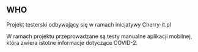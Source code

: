 ## WHO
Projekt testerski odbywający się w ramach inicjatywy Cherry-it.pl

W ramach projektu przeprowadzane są testy manualne aplikacji mobilnej, która zwiera istotne informacje dotyczące COVID-2. 

